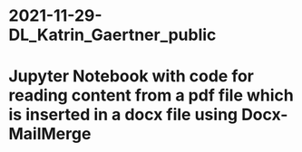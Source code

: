 # 2021-11-29-DL_Katrin_Gaertner_public
# Jupyter Notebook with code for reading content from a pdf file which is inserted in a docx file using Docx-MailMerge

